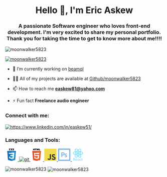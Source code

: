 <h1 align="center">Hello 👋, I'm Eric Askew</h1>
<h3 align="center">A passionate Software engineer who loves front-end development. I'm very excited to share my personal portfolio. Thank you for taking the time to get to know more about me!!!!</h3>

<p align="left"> <img src="https://komarev.com/ghpvc/?username=moonwalker5823&label=Profile%20views&color=0e75b6&style=flat" alt="moonwalker5823" /> </p>

<p align="left"> <a href="https://github.com/ryo-ma/github-profile-trophy"><img src="https://github-profile-trophy.vercel.app/?username=moonwalker5823" alt="moonwalker5823" /></a> </p>

- 🔭 I’m currently working on [beamql](https://beamql.com/)

- 👨‍💻 All of my projects are available at [Github/moonwalker5823](Github/moonwalker5823)

- 📫 How to reach me **easkew81@yahoo.com**

- ⚡ Fun fact **Freelance audio engineer**

<h3 align="left">Connect with me:</h3>
<p align="left">
<a href="https://linkedin.com/in/https://www.linkedin.com/in/easkew51/" target="blank"><img align="center" src="https://raw.githubusercontent.com/rahuldkjain/github-profile-readme-generator/master/src/images/icons/Social/linked-in-alt.svg" alt="https://www.linkedin.com/in/easkew51/" height="30" width="40" /></a>
</p>

<h3 align="left">Languages and Tools:</h3>
<p align="left"> <a href="https://www.w3schools.com/css/" target="_blank" rel="noreferrer"> <img src="https://raw.githubusercontent.com/devicons/devicon/master/icons/css3/css3-original-wordmark.svg" alt="css3" width="40" height="40"/> </a> <a href="https://git-scm.com/" target="_blank" rel="noreferrer"> <img src="https://www.vectorlogo.zone/logos/git-scm/git-scm-icon.svg" alt="git" width="40" height="40"/> </a> <a href="https://www.w3.org/html/" target="_blank" rel="noreferrer"> <img src="https://raw.githubusercontent.com/devicons/devicon/master/icons/html5/html5-original-wordmark.svg" alt="html5" width="40" height="40"/> </a> <a href="https://developer.mozilla.org/en-US/docs/Web/JavaScript" target="_blank" rel="noreferrer"> <img src="https://raw.githubusercontent.com/devicons/devicon/master/icons/javascript/javascript-original.svg" alt="javascript" width="40" height="40"/> </a> <a href="https://www.photoshop.com/en" target="_blank" rel="noreferrer"> <img src="https://raw.githubusercontent.com/devicons/devicon/master/icons/photoshop/photoshop-line.svg" alt="photoshop" width="40" height="40"/> </a> <a href="https://reactjs.org/" target="_blank" rel="noreferrer"> <img src="https://raw.githubusercontent.com/devicons/devicon/master/icons/react/react-original-wordmark.svg" alt="react" width="40" height="40"/> </a> </p>

<p><img align="left" src="https://github-readme-stats.vercel.app/api/top-langs?username=moonwalker5823&show_icons=true&locale=en&layout=compact" alt="moonwalker5823" /></p>

<p>&nbsp;<img align="center" src="https://github-readme-stats.vercel.app/api?username=moonwalker5823&show_icons=true&locale=en" alt="moonwalker5823" /></p>
